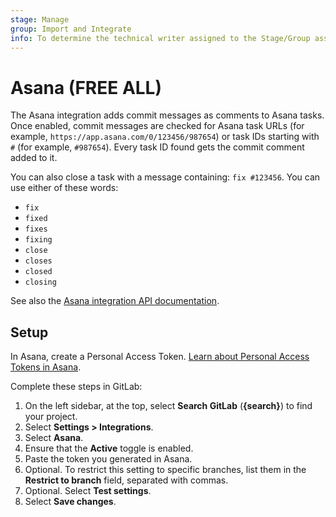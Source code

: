 ```yaml
---
stage: Manage
group: Import and Integrate
info: To determine the technical writer assigned to the Stage/Group associated with this page, see https://about.gitlab.com/handbook/product/ux/technical-writing/#assignments
---
```


# Asana **(FREE ALL)**

The Asana integration adds commit messages as comments to Asana tasks.
Once enabled, commit messages are checked for Asana task URLs (for example,
`https://app.asana.com/0/123456/987654`) or task IDs starting with `#`
(for example, `#987654`). Every task ID found gets the commit comment added to it.

You can also close a task with a message containing: `fix #123456`.
You can use either of these words:

- `fix`
- `fixed`
- `fixes`
- `fixing`
- `close`
- `closes`
- `closed`
- `closing`

See also the [Asana integration API documentation](../../../api/integrations.md#asana).

## Setup

In Asana, create a Personal Access Token.
[Learn about Personal Access Tokens in Asana](https://developers.asana.com/docs/personal-access-token).

Complete these steps in GitLab:

1. On the left sidebar, at the top, select **Search GitLab** (**{search}**) to find your project.
1. Select **Settings > Integrations**.
1. Select **Asana**.
1. Ensure that the **Active** toggle is enabled.
1. Paste the token you generated in Asana.
1. Optional. To restrict this setting to specific branches, list them in the **Restrict to branch**
   field, separated with commas.
1. Optional. Select **Test settings**.
1. Select **Save changes**.

<!-- ## Troubleshooting -->
